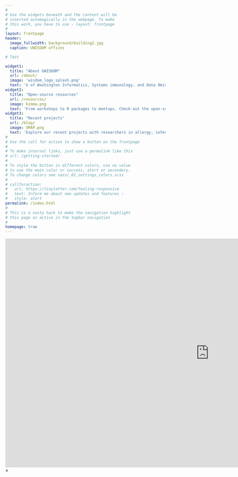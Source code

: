 ```yaml
---
#
# Use the widgets beneath and the content will be
# inserted automagically in the webpage. To make
# this work, you have to use › layout: frontpage
#
layout: frontpage
header:
  image_fullwidth: background/building2.jpg
  caption: UWISDOM offices

# Test

widget1:
  title: "About UWISDOM"
  url: /about/
  image: 'wisdom_logo_splash.png'
  text: 'U of Washington Informatics, Systems immunology, and Data Omics in Medicine'
widget2:
  title: "Open-source resources"
  url: /resources/
  image: kimma.png
  text: 'From workshops to R packages to meetups. Check-out the open-source resources available from UWISDOM.'
widget3:
  title: "Recent projects"
  url: /blog/
  image: UMAP.png
  text: 'Explore our recent projects with researchers in allergy, infectious diseases, cancer, and more.'
#
# Use the call for action to show a button on the frontpage
#
# To make internal links, just use a permalink like this
# url: /getting-started/
#
# To style the button in different colors, use no value
# to use the main color or success, alert or secondary.
# To change colors see sass/_01_settings_colors.scss
#
# callforaction:
#   url: https://tinyletter.com/feeling-responsive
#   text: Inform me about new updates and features ›
#   style: alert
permalink: /index.html
#
# This is a nasty hack to make the navigation highlight
# this page as active in the topbar navigation
#
homepage: true
---
```


<div id="videoModal" class="reveal-modal large" data-reveal="">
  <div class="flex-video widescreen vimeo" style="display: block;">
    <iframe width="1280" height="720" src="https://www.youtube.com/embed/3b5zCFSmVvU" frameborder="0" allowfullscreen></iframe>
  </div>
  <a class="close-reveal-modal">&#215;</a>
</div>
